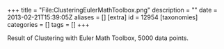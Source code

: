 +++
title = "File:ClusteringEulerMathToolbox.png"
description = ""
date = 2013-02-21T15:39:05Z
aliases = []
[extra]
id = 12954
[taxonomies]
categories = []
tags = []
+++

Result of Clustering with Euler Math Toolbox, 5000 data points.
